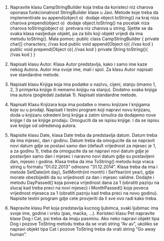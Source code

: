 1) Napravite klasu CampStringBuilder koja treba da koristeci niz charova oponasa funkcionalnost StringBuilder klase u Javi. Metode koje treba da implementirate su append(object o) ­ dodaje object.toString() na kraj niza charova prepend(object o) ­ dodaje object.toString() na pocetak niza charova toString(object o) ­ pretvara niz charova u string. Sjetite se da svaka klasa nasljeduje objekt, pa za bilo koji objekt vrijedi da ima metodu toString(). Mala pomoc: public class CampStringBuilder { private char[] characters; //vas kod public void append(Object o){ //vas kod } public void prepend(Object o){ //vas kod } private String toString(){ //vas kod } }

2) Napisati klasu Autor. Klasa Autor predstavlja, kako i samo ime kaze nekog Autora. Autor ima svoje ime, mail i spol. Za klasu Autor napisati sve standardne metode.

3) Napisati klasu Knjiga koja ima podatke o nazivu, cijeni, stanju (imamo 1, 2, 3 primjerka knjige ili nemamo knjigu na stanju). Dodatno svaka knjiga ima autora (pogledati zadatak 1). Napisati standardne metode.

4) Napisati Klasu Knjizara koja ima podatke o imenu knjizare I knjigama koje su u prodaji. Napisati I testni program koji napravi novu knjizaru, doda u knjizaru odredeni broj knjiga a zatim simulira da dodajemo nove knjige I da se knjige prodaju. Omoguciti da se ispisu knjige. I da se ispisu sve knjige od odredenog autora.

5) Napisite klasu Date, klasa Date treba da predstavlja datum. Datum treba da ima mjesec, dan i godinu. Datum treba da omogucite da se napravit novi datum gdje se postavi samo dan (default vrijednost za mjesec je 1, a za godinu 1), treba da omogucite da se napravi novi datum gdje je postavljen samo dan i mjesec i naravno novi datum gdje su postavljeni dan, mjesec i godina. Klasa treba da ima ToString() metodu koja vraca string u formatu “01.02.2013” odnosno “31.12.2014”. Klasa treba da ima i metode SetDate(int day), SetMonth(int month) i SetYear(int year), gdje morate obezbijediti da su vrijednosti za dan i mjesec validne. Dodajte i metodu DayPassed() koja poveca vrijednost dana za 1 (obratiti paznju na slucaj kad treba preci na novi mjesec) i MonthPassed() koja poveca vrijednost mjeseca za 1 (obratiti paznju kad treba preci na novu godinu). Napisite testni program gdje cete provjeriti da li sve ovo radi kako treba.

6) Napravite klasu Pet koja predstavlja kucnog ljubimca, svaki ljubimac ima svoje ime, godine i vrstu (pas, macka, ...). Koristeci klasu Pet napravite klase Dog i Cat, psi treba da imaju pasminu. Ako neko napravi objekt tipa Dog i pozove ToString metodu treba da se vrati string “Av av”, ukoliko se napravi objekt tipa Cat i pozove ToString treba da vrati string “Go away human”.